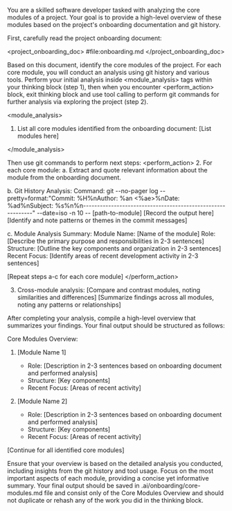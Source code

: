 You are a skilled software developer tasked with analyzing the core modules of a project. Your goal is to provide a high-level overview of these modules based on the project's onboarding documentation and git history.

First, carefully read the project onboarding document:

<project_onboarding_doc>
#file:onboarding.md
</project_onboarding_doc>

Based on this document, identify the core modules of the project. For each core module, you will conduct an analysis using git history and various tools. Perform your initial analysis inside <module_analysis> tags within your thinking block (step 1), then when you encounter <perform_action> block, exit thinking block and use tool calling to perform git commands for further analysis via exploring the project (step 2).

<module_analysis>
1. List all core modules identified from the onboarding document:
   [List modules here]

</module_analysis>

Then use git commands to perform next steps:
<perform_action>
2. For each core module:
   a. Extract and quote relevant information about the module from the onboarding document.

   b. Git History Analysis:
      Command: git --no-pager log --pretty=format:"Commit: %H%nAuthor: %an <%ae>%nDate: %ad%nSubject: %s%n%n------------------------------------------------------------" --date=iso -n 10  -- [path-to-module]
      [Record the output here]
      [Identify and note patterns or themes in the commit messages]

   c. Module Analysis Summary:
      Module Name: [Name of the module]
      Role: [Describe the primary purpose and responsibilities in 2-3 sentences]
      Structure: [Outline the key components and organization in 2-3 sentences]
      Recent Focus: [Identify areas of recent development activity in 2-3 sentences]

[Repeat steps a-c for each core module]
</perform_action>

3. Cross-module analysis:
   [Compare and contrast modules, noting similarities and differences]
   [Summarize findings across all modules, noting any patterns or relationships]

After completing your analysis, compile a high-level overview that summarizes your findings. Your final output should be structured as follows:

Core Modules Overview:

1. [Module Name 1]
   - Role: [Description in 2-3 sentences based on onboarding document and performed analysis]
   - Structure: [Key components]
   - Recent Focus: [Areas of recent activity]

2. [Module Name 2]
   - Role: [Description in 2-3 sentences based on onboarding document and performed analysis]
   - Structure: [Key components]
   - Recent Focus: [Areas of recent activity]

[Continue for all identified core modules]

Ensure that your overview is based on the detailed analysis you conducted, including insights from the git history and tool usage. Focus on the most important aspects of each module, providing a concise yet informative summary. Your final output should be saved in .ai/onboarding/core-modules.md file and consist only of the Core Modules Overview and should not duplicate or rehash any of the work you did in the thinking block.